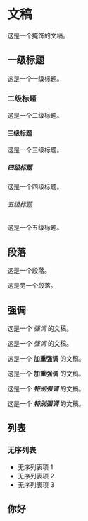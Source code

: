 # 文稿

这是一个掩饰的文稿。

## 一级标题

这是一个一级标题。

### 二级标题

这是一个二级标题。

#### 三级标题

这是一个三级标题。

##### 四级标题

这是一个四级标题。

###### 五级标题

这是一个五级标题。

## 段落

这是一个段落。

这是另一个段落。

## 强调

这是一个 _强调_ 的文稿。

这是一个 _强调_ 的文稿。

这是一个 **加重强调** 的文稿。

这是一个 **加重强调** 的文稿。

这是一个 **_特别强调_** 的文稿。

这是一个 **_特别强调_** 的文稿。

## 列表

### 无序列表

- 无序列表项 1
- 无序列表项 2
- 无序列表项 3

## 你好

<Hello name="Funnyzak"/>
